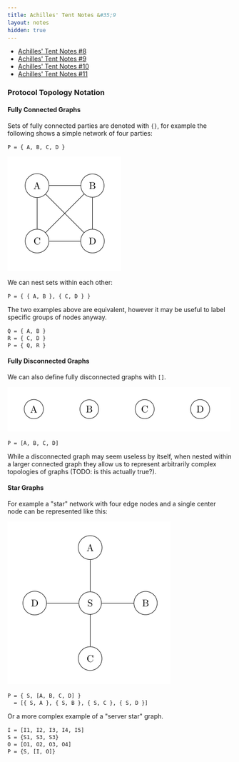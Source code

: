 ```yaml
---
title: Achilles' Tent Notes &#35;9
layout: notes
hidden: true
---
```


- [Achilles' Tent Notes &#35;8](/research/2019-10-13-achilles-8)
- [Achilles' Tent Notes &#35;9](/research/2019-10-15-achilles-9)
- [Achilles' Tent Notes &#35;10](/research/2019-10-28-achilles-10)
- [Achilles' Tent Notes &#35;11](/research/2019-11-11-achilles-11)

### Protocol Topology Notation

#### Fully Connected Graphs

Sets of fully connected parties are denoted with `{}`, for example the
following shows a simple network of four parties:

```
P = { A, B, C, D }
```

![](/img/research/achilles/connected-graph.png)

We can nest sets within each other:

```
P = { { A, B }, { C, D } }
```

The two examples above are equivalent, however it may be useful to label
specific groups of nodes anyway.

```
Q = { A, B }
R = { C, D }
P = { Q, R }
```

#### Fully Disconnected Graphs

We can also define fully disconnected graphs with `[]`.

![](/img/research/achilles/disconnected-graph.png)

```
P = [A, B, C, D]
```

While a disconnected graph may seem useless by itself, when nested within a
larger connected graph they allow us to represent arbitrarily complex
topologies of graphs (TODO: is this actually true?).

#### Star Graphs

For example a "star" network with four edge nodes and a single center node can
be represented like this:

![](/img/research/achilles/star-graph.png)

```
P = { S, [A, B, C, D] }
  = [{ S, A }, { S, B }, { S, C }, { S, D }]
```

Or a more complex example of a "server star" graph.

```
I = [I1, I2, I3, I4, I5]
S = {S1, S3, S3}
O = [O1, O2, O3, O4]
P = {S, [I, O]}
```
